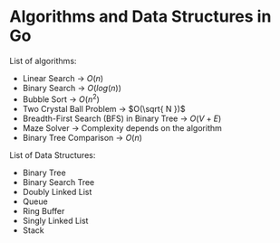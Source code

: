 # Algorithms and Data Structures in Go

List of algorithms:
  - Linear Search -> $O(n)$
  - Binary Search -> $O(log(n))$
  - Bubble Sort -> $O(n^2)$
  - Two Crystal Ball Problem -> $O(\sqrt{ N })$
  - Breadth-First Search (BFS) in Binary Tree -> $O(V + E)$
  - Maze Solver -> Complexity depends on the algorithm
  - Binary Tree Comparison -> $O(n)$

List of Data Structures: 
  - Binary Tree
  - Binary Search Tree
  - Doubly Linked List 
  - Queue
  - Ring Buffer
  - Singly Linked List
  - Stack
